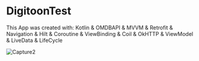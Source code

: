 # DigitoonTest


This App was created with:
Kotlin &
OMDBAPI &
MVVM &
Retrofit &
Navigation &
Hilt &
Coroutine &
ViewBinding &
Coil &
OkHTTP &
ViewModel &
LiveData &
LifeCycle




![Capture2](https://user-images.githubusercontent.com/98229442/178160878-6c77c540-65ab-4c3f-b316-dc5a76c255f3.PNG)
